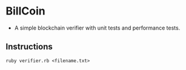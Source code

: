# BillCoin
- A simple blockchain verifier with unit tests and performance tests. 

## Instructions
`ruby verifier.rb <filename.txt>`
